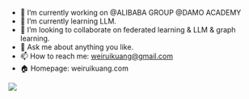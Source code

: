 <!-- ![info](https://github-readme-stats.vercel.app/api?username=rayrayraykk&show_icons=true&theme=radical&count_private=true) -->

<!-- ![WeiruiKuang's Most used languages](https://github-readme-stats.vercel.app/api/top-langs?username=rayrayraykk&show_icons=true&count_private=true&theme=gotham&layout=compact) -->


- 🔭 I’m currently working on @ALIBABA GROUP @DAMO ACADEMY
- 🌱 I’m currently learning LLM.
- 👯 I’m looking to collaborate on federated learning & LLM & graph learning.
- 💬 Ask me about anything you like.
- 📫 How to reach me: weiruikuang@gmail.com
- 🏠 Homepage: weiruikuang.com

<a href="https://clustrmaps.com/site/1bssd"  title="Visit tracker"><img src="//www.clustrmaps.com/map_v2.png?d=TgYH7HbJIh8eqVYwCmJAbmUgvlyAWvc2Py4baDM_6aw&cl=ffffff" /></a>
